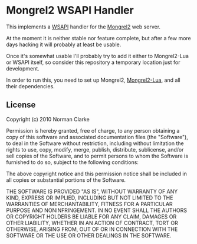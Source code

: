 # Mongrel2 WSAPI Handler

This implements a [WSAPI](http://keplerproject.github.com/wsapi/) handler for
the [Mongrel2](http://mongrel2.org/home) web server.

At the moment it is neither stable nor feature complete, but after a few more
days hacking it will probably at least be usable.

Once it's somewhat usable I'll probably try to add it either to Mongrel2-Lua or
WSAPI itself, so consider this repository a temporary location just for
development.

In order to run this, you need to set up Mongrel2,
[Mongrel2-Lua](http://github.com/jsimmons/mongrel2-lua/), and all their
dependencies.

## License

Copyright (c) 2010 Norman Clarke

Permission is hereby granted, free of charge, to any person obtaining a copy
of this software and associated documentation files (the "Software"), to deal
in the Software without restriction, including without limitation the rights
to use, copy, modify, merge, publish, distribute, sublicense, and/or sell
copies of the Software, and to permit persons to whom the Software is
furnished to do so, subject to the following conditions:

The above copyright notice and this permission notice shall be included in all
copies or substantial portions of the Software.

THE SOFTWARE IS PROVIDED "AS IS", WITHOUT WARRANTY OF ANY KIND, EXPRESS OR
IMPLIED, INCLUDING BUT NOT LIMITED TO THE WARRANTIES OF MERCHANTABILITY,
FITNESS FOR A PARTICULAR PURPOSE AND NONINFRINGEMENT. IN NO EVENT SHALL THE
AUTHORS OR COPYRIGHT HOLDERS BE LIABLE FOR ANY CLAIM, DAMAGES OR OTHER
LIABILITY, WHETHER IN AN ACTION OF CONTRACT, TORT OR OTHERWISE, ARISING FROM,
OUT OF OR IN CONNECTION WITH THE SOFTWARE OR THE USE OR OTHER DEALINGS IN THE
SOFTWARE.

